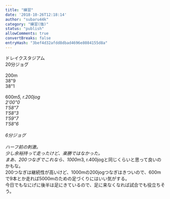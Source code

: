 ```yaml
---
title: "練習"
date: '2018-10-26T12:18:14'
author: "subaru44k"
category: "練習(強)"
status: "publish"
allowComments: true
convertBreaks: false
entryHash: "3bef4d32afdd8dbad4696e8084155d8a"
---
```

ドレイクスタジアム<br>
20分ジョグ<br>
<br>
200m<br>
38"9<br>
38"1<br>
<br>
600m*5, r.200jog<br>
2'00"0<br>
1'58"7<br>
1'58"3<br>
1'59"7<br>
1'58"6<br>
<br>
6分ジョグ<br>
<br>
ハーフ前の刺激。<br>
少し余裕持って走ったけど、楽勝ではなかった。<br>
まあ、200つなぎでこれなら、1000m*3, r.400jogと同じくらいと思って良いのかもな。<br>
200つなぎは継続性が高いけど、1000mの200jogつなぎはきついので、600mで9本とか走れば5000mのための足づくりにはいい気がする。<br>
今日でもなにげに後半は足にきているので、足に来なくなれば試合でも役立ちそう。

